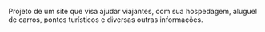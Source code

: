 Projeto de um site que visa ajudar viajantes, com sua hospedagem, aluguel de carros, pontos turísticos e diversas outras informações.
